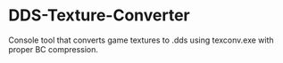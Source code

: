 # DDS-Texture-Converter
Console tool that converts game textures to .dds using texconv.exe with proper BC compression.
